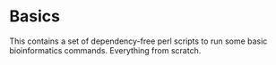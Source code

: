 # Basics
This contains a set of dependency-free perl scripts to run some basic bioinformatics commands. Everything from scratch.

